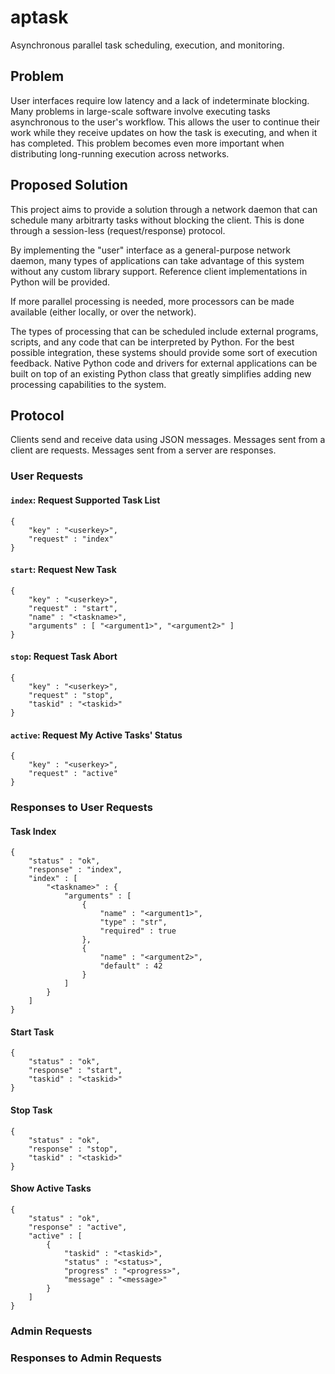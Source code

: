 aptask
======

Asynchronous parallel task scheduling, execution, and monitoring.

Problem
-------

User interfaces require low latency and a lack of indeterminate blocking.
Many problems in large-scale software involve executing tasks asynchronous to
the user's workflow.  This allows the user to continue their work while they
receive updates on how the task is executing, and when it has completed.  This
problem becomes even more important when distributing long-running execution
across networks.

Proposed Solution
-----------------

This project aims to provide a solution through a network daemon that can
schedule many arbitrarty tasks without blocking the client.  This is done
through a session-less (request/response) protocol.

By implementing the "user" interface as a general-purpose network daemon,
many types of applications can take advantage of this system without any
custom library support.  Reference client implementations in Python will be
provided.

If more parallel processing is needed, more processors can be made available
(either locally, or over the network).

The types of processing that can be scheduled include external programs,
scripts, and any code that can be interpreted by Python.  For the best
possible integration, these systems should provide some sort of execution
feedback.  Native Python code and drivers for external applications can be
built on top of an existing Python class that greatly simplifies adding new
processing capabilities to the system.

Protocol
--------

Clients send and receive data using JSON messages.  Messages sent from a
client are requests.  Messages sent from a server are responses.

### User Requests ###

#### `index`: Request Supported Task List ####

    {
        "key" : "<userkey>",
        "request" : "index"
    }

#### `start`: Request New Task ####

    {
        "key" : "<userkey>",
        "request" : "start",
        "name" : "<taskname>",
        "arguments" : [ "<argument1>", "<argument2>" ]
    }

#### `stop`: Request Task Abort ####

    {
        "key" : "<userkey>",
        "request" : "stop",
        "taskid" : "<taskid>"
    }

#### `active`: Request My Active Tasks' Status ####

    {
        "key" : "<userkey>",
        "request" : "active"
    }

### Responses to User Requests ###

#### Task Index ####

    {
        "status" : "ok",
        "response" : "index",
        "index" : [
            "<taskname>" : {
                "arguments" : [
                    {
                        "name" : "<argument1>",
                        "type" : "str",
                        "required" : true
                    },
                    {
                        "name" : "<argument2>",
                        "default" : 42
                    }
                ]
            }
        ]
    }

#### Start Task ####

    {
        "status" : "ok",
        "response" : "start",
        "taskid" : "<taskid>"
    }

#### Stop Task ####

    {
        "status" : "ok",
        "response" : "stop",
        "taskid" : "<taskid>"
    }

#### Show Active Tasks ####

    {
        "status" : "ok",
        "response" : "active",
        "active" : [
            {
                "taskid" : "<taskid>",
                "status" : "<status>",
                "progress" : "<progress>",
                "message" : "<message>"
            }
        ]
    }

### Admin Requests ###

### Responses to Admin Requests ###
